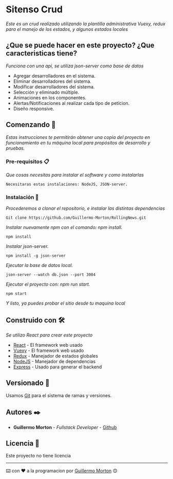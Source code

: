 # Sitenso Crud

_Este es un crud realizado utilizando la plantilla administrativa Vuexy, redux para el manejo de los estados, y algunos estados locales_

## ¿Que se puede hacer en este proyecto? ¿Que caracteristicas tiene?

_Funciona con una api, se utiliza json-server como base de datos_

* Agregar desarrolladores en el sistema.
* Eliminar desarrolladores del sistema.
* Modificar desarrolladores del sistema.
* Selección y eliminado múltiple.
* Animaciones en los componentes.
* Alertas/Notificaciones al realizar cada tipo de peticion.
* Diseño responsive.

## Comenzando 🚀

_Estas instrucciones te permitirán obtener una copia del proyecto en funcionamiento en tu máquina local para propósitos de desarrollo y pruebas._


### Pre-requisitos 📋

_Que cosas necesitas para instalar el software y como instalarlas_

```
Necesitaras estas instalaciones: NodeJS, JSON-server.
```

### Instalación 🔧

_Procederemos a clonar el repositorio, e instalar las distintas dependencias_

```
Git clone https://github.com/Guillermo-Morton/RollingNews.git
```

_Instalar nuevamente npm con el comando: npm install._

```
npm install
```
_Instalar json-server._

```
npm install -g json-server
```
_Ejecutar la base de datos local._

```
json-server --watch db.json --port 3004
```
_Ejecutar el proyecto con: npm run start._

```
npm start
```

_Y listo, ya puedes probar el sitio desde tu maquina local_


## Construido con 🛠️

_Se utilizo React para crear este proyecto_

* [React](https://es.reactjs.org/) - El framework web usado
* [Vuexy](https://pixinvent.com/demo/vuexy-vuejs-admin-dashboard-template/documentation/) - El framework web usado
* [Redux](https://es.redux.js.org/) - Manejador de estados globales
* [NodeJS](https://nodejs.org/es/) - Manejador de dependencias
* [Express](https://expressjs.com/es/) - Usado para generar el backend

## Versionado 📌

Usamos [Git](https://git-scm.com/) para el sistema de ramas y versiones.

## Autores ✒️


* **Guillermo Morton** - *Fullstack Developer* - [Github](https://github.com/Guillermo-Morton)


## Licencia 📄

Este proyecto no tiene licencia


---
⌨️ con ❤️ a la programacion por [Guillermo Morton](https://github.com/Guillermo-Morton) 😊
